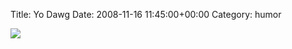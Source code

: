 Title: Yo Dawg
Date: 2008-11-16 11:45:00+00:00
Category: humor

![](http://rsayers.wordpress.com/xibit-newton.jpg)

